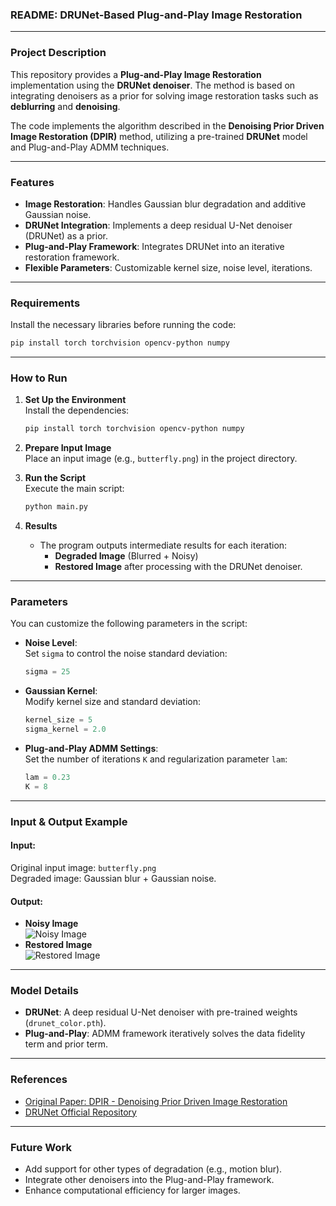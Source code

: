 ### **README: DRUNet-Based Plug-and-Play Image Restoration**

---

### **Project Description**
This repository provides a **Plug-and-Play Image Restoration** implementation using the **DRUNet denoiser**. The method is based on integrating denoisers as a prior for solving image restoration tasks such as **deblurring** and **denoising**.

The code implements the algorithm described in the **Denoising Prior Driven Image Restoration (DPIR)** method, utilizing a pre-trained **DRUNet** model and Plug-and-Play ADMM techniques.

---

### **Features**
- **Image Restoration**: Handles Gaussian blur degradation and additive Gaussian noise.
- **DRUNet Integration**: Implements a deep residual U-Net denoiser (DRUNet) as a prior.
- **Plug-and-Play Framework**: Integrates DRUNet into an iterative restoration framework.
- **Flexible Parameters**: Customizable kernel size, noise level, iterations.

---

### **Requirements**
Install the necessary libraries before running the code:

```bash
pip install torch torchvision opencv-python numpy
```

---


### **How to Run**

1. **Set Up the Environment**  
   Install the dependencies:
   ```bash
   pip install torch torchvision opencv-python numpy
   ```

2. **Prepare Input Image**  
   Place an input image (e.g., `butterfly.png`) in the project directory.

3. **Run the Script**  
   Execute the main script:
   ```bash
   python main.py
   ```

4. **Results**  
   - The program outputs intermediate results for each iteration:
     - **Degraded Image** (Blurred + Noisy)
     - **Restored Image** after processing with the DRUNet denoiser.

---

### **Parameters**
You can customize the following parameters in the script:

- **Noise Level**:  
   Set `sigma` to control the noise standard deviation:
   ```python
   sigma = 25
   ```

- **Gaussian Kernel**:  
   Modify kernel size and standard deviation:
   ```python
   kernel_size = 5
   sigma_kernel = 2.0
   ```

- **Plug-and-Play ADMM Settings**:  
   Set the number of iterations `K` and regularization parameter `lam`:
   ```python
   lam = 0.23
   K = 8
   ```

---

### **Input & Output Example**

#### Input:
Original input image: `butterfly.png`  
Degraded image: Gaussian blur + Gaussian noise.

#### Output:
- **Noisy Image**  
   ![Noisy Image](./Noisy%20Image.jpg)
- **Restored Image**  
   ![Restored Image](./restored_image_cv2.jpg)

---

### **Model Details**
- **DRUNet**: A deep residual U-Net denoiser with pre-trained weights (`drunet_color.pth`).
- **Plug-and-Play**: ADMM framework iteratively solves the data fidelity term and prior term.

---

### **References**
- [Original Paper: DPIR - Denoising Prior Driven Image Restoration](https://arxiv.org/abs/1905.04950)
- [DRUNet Official Repository](https://github.com/cszn/DPIR)

---


### **Future Work**
- Add support for other types of degradation (e.g., motion blur).
- Integrate other denoisers into the Plug-and-Play framework.
- Enhance computational efficiency for larger images.
